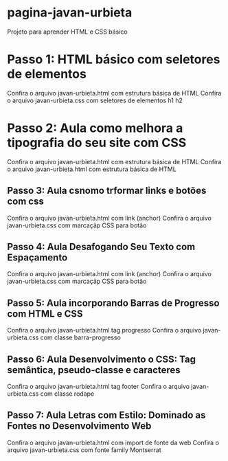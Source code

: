 # pagina-javan-urbieta
Projeto para aprender HTML  e CSS básico

# Passo 1: HTML básico com seletores de elementos
Confira o arquivo javan-urbieta.html com estrutura básica de HTML
Confira o arquivo javan-urbieta.css com seletores de elementos h1 h2

# Passo 2: Aula como melhora a tipografia do seu site com CSS
Confira o arquivo javan-urbieta.html com estrutura básica de HTML
Confira o arquivo javan-urbieta.html com estrutura básica de HTML

## Passo 3: Aula csnomo trformar links e botões com css
Confira o arquivo javan-urbieta.html com link (anchor)
Confira o arquivo javan-urbieta.css com marcaçãp CSS para botão

## Passo 4: Aula Desafogando Seu Texto com Espaçamento
Confira o arquivo javan-urbieta.html com link (anchor)
Confira o arquivo javan-urbieta.css com marcaçãp CSS para botão

## Passo 5: Aula incorporando Barras de Progresso com HTML e CSS
Confira o arquivo javan-urbieta.html tag progresso
Confira o arquivo javan-urbieta.css com classe barra-progresso
## Passo 6: Aula Desenvolvimento o CSS: Tag semântica, pseudo-classe e caracteres
Confira o arquivo javan-urbieta.html tag footer
Confira o arquivo javan-urbieta.css com classe rodape

## Passo 7: Aula Letras com Estilo: Dominado as Fontes no Desenvolvimento Web
Confira o arquivo javan-urbieta.html com import de fonte da web
Confira o arquivo javan-urbieta.css com fonte family Montserrat